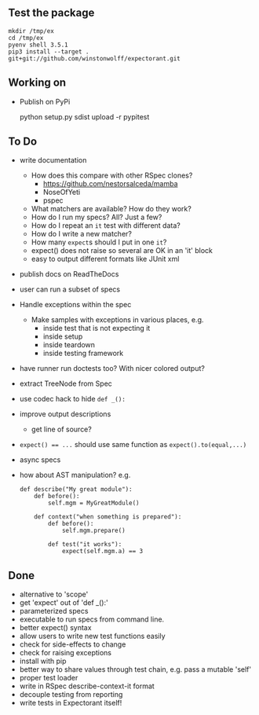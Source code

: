 ## Test the package

    mkdir /tmp/ex
    cd /tmp/ex
    pyenv shell 3.5.1
    pip3 install --target . git+git://github.com/winstonwolff/expectorant.git

## Working on

- Publish on PyPi

    python setup.py sdist upload -r pypitest


## To Do

- write documentation
    - How does this compare with other RSpec clones?
        - https://github.com/nestorsalceda/mamba
        - NoseOfYeti
        - pspec
    - What matchers are available?  How do they work?
    - How do I run my specs? All? Just a few?
    - How do I repeat an `it` test with different data?
    - How do I write a new matcher?
    - How many `expect`s should I put in one `it`?
    - expect() does not raise so several are OK in an 'it' block
    - easy to output different formats like JUnit xml

- publish docs on ReadTheDocs

- user can run a subset of specs

- Handle exceptions within the spec
    - Make samples with exceptions in various places, e.g.
        - inside test that is not expecting it
        - inside setup
        - inside teardown
        - inside testing framework

- have runner run doctests too? With nicer colored output?

- extract TreeNode from Spec

- use codec hack to hide `def _():`

- improve output descriptions
    - get line of source?

- `expect() == ...` should use same function as `expect().to(equal,...)`

- async specs

- how about AST manipulation? e.g.
    ```
    def describe("My great module"):
        def before():
            self.mgm = MyGreatModule()

        def context("when something is prepared"):
            def before():
                self.mgm.prepare()

            def test("it works"):
                expect(self.mgm.a) == 3
    ```





## Done
- alternative to 'scope'
- get 'expect' out of 'def _():'
- parameterized specs
- executable to run specs from command line.
- better expect() syntax
- allow users to write new test functions easily
- check for side-effects to change
- check for raising exceptions
- install with pip
- better way to share values through test chain, e.g. pass a mutable 'self'
- proper test loader
- write in RSpec describe-context-it format
- decouple testing from reporting
- write tests in Expectorant itself!

